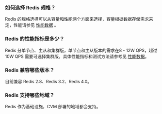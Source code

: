 ### 如何选择 Redis 规格？ 
Redis 的规格选择可以从容量和性能两个方面来选择，容量根据数据存储需求来定，性能请参见 [性能数据](https://cloud.tencent.com/document/product/239/7032) 。

### Redis 的性能指标是多少？ 
Redis 分单节点、主从和集群版，单节点和主从版本的需求在8 - 12W QPS，超过10W QPS 需要可选择集群版，具体性能指标和测试方法请参考见 [性能数据](https://cloud.tencent.com/document/product/239/7032)。

### Redis 兼容哪些版本？ 
目前兼容 Redis 2.8、Redis 3.2、Redis 4.0。

### Redis 支持哪些地域？ 
Redis 作为基础设施，CVM 部署的地域都会支持。
